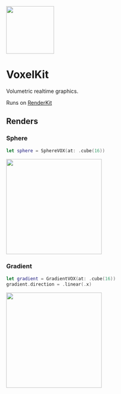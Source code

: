 <img src="https://github.com/hexagons/VoxelKit/blob/master/Assets/Logo/VoxelKit%20-%20Logo%20-%201024%20-%20BG.png?raw=true" width="128"/>

# VoxelKit

Volumetric realtime graphics.

Runs on [RenderKit](https://github.com/hexagons/RenderKit)


## Renders

### Sphere

~~~~swift
let sphere = SphereVOX(at: .cube(16))
~~~~

<img src="https://github.com/hexagons/VoxelKit/blob/master/Assets/Renders/voxelkit_render_sphere.jpg?raw=true" width="256"/>

### Gradient

~~~~swift
let gradient = GradientVOX(at: .cube(16))
gradient.direction = .linear(.x)
~~~~

<img src="https://github.com/hexagons/VoxelKit/blob/master/Assets/Renders/voxelkit_render_gradient.jpg?raw=true" width="256"/>
